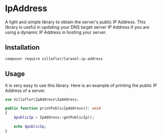 # IpAddress

A light and simple library to obtain the server's public IP Address. This library is useful in updating your DNS target
server IP Address if you are using a dynamic IP Address in hosting your server.

## Installation

```bash
composer require villaflor/laravel-ip-address
```

## Usage

It is very easy to use this library. Here is an example of printing the public IP Address of a server. 

```php
use Villaflor\IpAddress\IpAddress;

public function printPublicIpAddress(): void
{
    $publicIp = IpAddress::getPublicIp();
    
    echo $publicIp;
}
```
